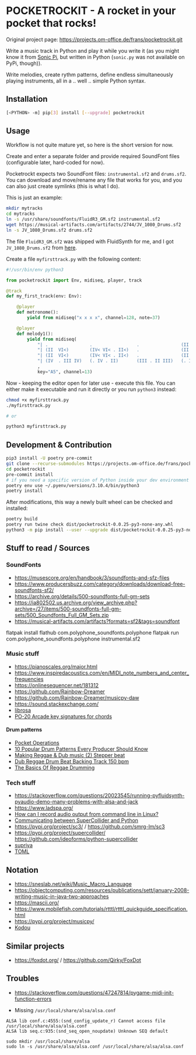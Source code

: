 # POCKETROCKIT - A rocket in your pocket that rocks!

Original project page: https://projects.om-office.de/frans/pocketrockit.git

Write a music track in Python and play it while you write it (as you might know it from
[Sonic Pi](https://sonic-pi.net/), but written in Python (`sonic.py` was not available on PyPi, though)).

Write melodies, create rythm patterns, define endless simultaneously playing instruments, all in
a .. well .. simple Python syntax.


## Installation

```sh
[<PYTHON> -m] pip[3] install [--upgrade] pocketrockit
```


## Usage

Workflow is not quite mature yet, so here is the short version for now.

Create and enter a separate folder and provide required SoundFont files (configurable later,
hard-coded for now).

Pocketrockt expects two SoundFont files: `instrumental.sf2` and `drums.sf2`. You can download and
move/rename any file that works for you, and you can also just create symlinks (this is what I do).

This is just an example:

```sh
mkdir mytracks
cd mytracks
ln -s /usr/share/soundfonts/FluidR3_GM.sf2 instrumental.sf2
wget https://musical-artifacts.com/artifacts/2744/JV_1080_Drums.sf2
ln -s JV_1080_Drums.sf2 drums.sf2
```
The file `FluidR3_GM.sf2` was shipped with FluidSynth for me, and I got `JV_1080_Drums.sf2` from
[here](https://musical-artifacts.com/artifacts/2744).


Create a file `myfirsttrack.py` with the following content:

```python
#!/usr/bin/env python3

from pocketrockit import Env, midiseq, player, track

@track
def my_first_track(env: Env):

    @player
    def metronome():
        yield from midiseq("x x x x", channel=128, note=37)

    @player
    def melody1():
        yield from midiseq(
            "| .                .                 .                (II I)      "
            "| (II  VI<)        (IV< VI< . II<)   .                (II I)      "
            "| (II  VI<)        (IV< VI< . II<)   .                (II III)    "
            "| (IV  . III IV)   (. IV . II)       (III . II III)   (. III . I) "
            ,
            key="A5", channel=13)
```

Now - keeping the editor open for later use - execute this file. You can either make it executable
and run it directly or you run `python3` instead:

```sh
chmod +x myfirsttrack.py
./myfirsttrack.py

# or

python3 myfirsttrack.py
```


## Development & Contribution

```sh
pip3 install -U poetry pre-commit
git clone --recurse-submodules https://projects.om-office.de/frans/pocketrockit.git
cd pocketrockit
pre-commit install
# if you need a specific version of Python inside your dev environment
poetry env use ~/.pyenv/versions/3.10.4/bin/python3
poetry install
```

After modifications, this way a newly built wheel can be checked and installed:

```sh
poetry build
poetry run twine check dist/pocketrockit-0.0.25-py3-none-any.whl
python3 -m pip install --user --upgrade dist/pocketrockit-0.0.25-py3-none-any.whl
```


## Stuff to read / Sources

### SoundFonts

* https://musescore.org/en/handbook/3/soundfonts-and-sfz-files
* https://www.producersbuzz.com/category/downloads/download-free-soundfonts-sf2/
* https://archive.org/details/500-soundfonts-full-gm-sets
* https://ia802502.us.archive.org/view_archive.php?archive=/27/items/500-soundfonts-full-gm-sets/500_Soundfonts_Full_GM_Sets.zip
* https://musical-artifacts.com/artifacts?formats=sf2&tags=soundfont

flatpak install flathub com.polyphone_soundfonts.polyphone
flatpak run com.polyphone_soundfonts.polyphone instrumental.sf2


### Music stuff

* https://pianoscales.org/major.html
* https://www.inspiredacoustics.com/en/MIDI_note_numbers_and_center_frequencies
* https://onlinesequencer.net/181312
* https://github.com/Rainbow-Dreamer
* https://github.com/Rainbow-Dreamer/musicpy-daw
* https://sound.stackexchange.com/
* [librosa](https://librosa.org/doc/latest/advanced.html)
* [PO-20 Arcade key signatures for chords](https://pocketoperations.com/pocket-operator-cheatsheets.html#po-20-arcade-key-signatures-for-chords)

#### Drum patterns

* [Pocket Operations](https://shittyrecording.studio/)
* [10 Popular Drum Patterns Every Producer Should Know](https://www.youtube.com/watch?v=c7ffMObdxro)
* [Making Reggae & Dub music (2) Stepper beat](https://www.youtube.com/watch?v=o-qHwO8wE0c)
* [Dub Reggae Drum Beat Backing Track 150 bpm](https://www.youtube.com/watch?v=RCKn3TReYKM)
* [The Basics Of Reggae Drumming](https://www.youtube.com/watch?v=mxUHE5XC_mI)


### Tech stuff

* https://stackoverflow.com/questions/20023545/running-pyfluidsynth-pyaudio-demo-many-problems-with-alsa-and-jack
* https://www.ladspa.org/
* [How can I record audio output from command line in Linux?](https://superuser.com/questions/1570333/how-can-i-record-audio-output-from-command-line-in-linux)
* [Communicating between SuperCollider and Python](https://capital-g.github.io/musikinformatik-sose2021/00_basics/osc_communication.html)
* https://pypi.org/project/sc3/ / https://github.com/smrg-lm/sc3
* https://pypi.org/project/supercollider/ https://github.com/ideoforms/python-supercollider
* [supriya](https://github.com/josiah-wolf-oberholtzer/supriya)
* [TOML](https://toml.io/en/)


## Notation

* https://sneslab.net/wiki/Music_Macro_Language
* https://objectcomputing.com/resources/publications/sett/january-2008-writing-music-in-java-two-approaches
* https://mascii.org/
* https://www.mobilefish.com/tutorials/rtttl/rtttl_quickguide_specification.html
* https://pypi.org/project/musicpy/
* [Kodou](https://kodou.readthedocs.io/en/latest/)


## Similar projects

* https://foxdot.org/ / https://github.com/Qirky/FoxDot


## Troubles

* https://stackoverflow.com/questions/47247814/pygame-midi-init-function-errors

* Missing `/usr/local/share/alsa/alsa.conf`
```
ALSA lib conf.c:4555:(snd_config_update_r) Cannot access file /usr/local/share/alsa/alsa.conf
ALSA lib seq.c:935:(snd_seq_open_noupdate) Unknown SEQ default
```

```
sudo mkdir /usr/local/share/alsa
sudo ln -s /usr/share/alsa/alsa.conf /usr/local/share/alsa/alsa.conf
```
